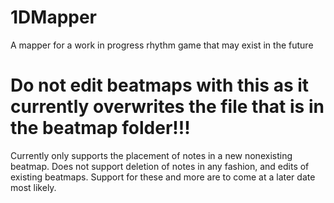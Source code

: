 # 1DMapper
A mapper for a work in progress rhythm game that may exist in the future

# Do not edit beatmaps with this as it currently overwrites the file that is in the beatmap folder!!!

Currently only supports the placement of notes in a new nonexisting beatmap. Does not support deletion of notes in any fashion, and edits of existing beatmaps. Support for these and more are to come at a later date most likely.
